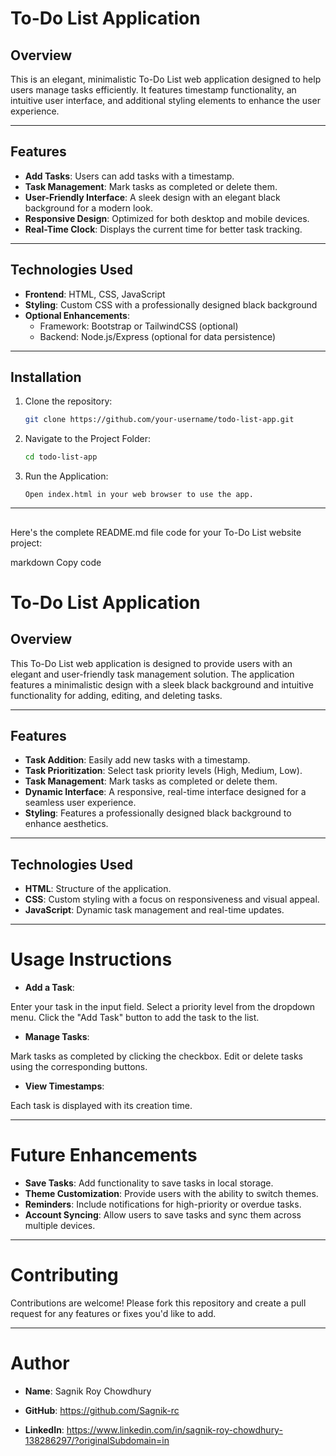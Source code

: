 
# To-Do List Application

## Overview

This is an elegant, minimalistic To-Do List web application designed to help users manage tasks efficiently. It features timestamp functionality, an intuitive user interface, and additional styling elements to enhance the user experience.

---

## Features

- **Add Tasks**: Users can add tasks with a timestamp.
- **Task Management**: Mark tasks as completed or delete them.
- **User-Friendly Interface**: A sleek design with an elegant black background for a modern look.
- **Responsive Design**: Optimized for both desktop and mobile devices.
- **Real-Time Clock**: Displays the current time for better task tracking.

---

## Technologies Used

- **Frontend**: HTML, CSS, JavaScript
- **Styling**: Custom CSS with a professionally designed black background
- **Optional Enhancements**:
  - Framework: Bootstrap or TailwindCSS (optional)
  - Backend: Node.js/Express (optional for data persistence)

---

## Installation

1. Clone the repository:
   ```bash
   git clone https://github.com/your-username/todo-list-app.git
2. Navigate to the Project Folder:
   ```bash
   cd todo-list-app
3. Run the Application:
   ```
   Open index.html in your web browser to use the app.
---
##
Here's the complete README.md file code for your To-Do List website project:

markdown
Copy code
# To-Do List Application

## Overview

This To-Do List web application is designed to provide users with an elegant and user-friendly task management solution. The application features a minimalistic design with a sleek black background and intuitive functionality for adding, editing, and deleting tasks. 

---

## Features

- **Task Addition**: Easily add new tasks with a timestamp.
- **Task Prioritization**: Select task priority levels (High, Medium, Low).
- **Task Management**: Mark tasks as completed or delete them.
- **Dynamic Interface**: A responsive, real-time interface designed for a seamless user experience.
- **Styling**: Features a professionally designed black background to enhance aesthetics.

---

## Technologies Used

- **HTML**: Structure of the application.
- **CSS**: Custom styling with a focus on responsiveness and visual appeal.
- **JavaScript**: Dynamic task management and real-time updates.

---

# Usage Instructions

- **Add a Task**:

Enter your task in the input field.
Select a priority level from the dropdown menu.
Click the "Add Task" button to add the task to the list.
- **Manage Tasks**:

Mark tasks as completed by clicking the checkbox.
Edit or delete tasks using the corresponding buttons.
- **View Timestamps**:

Each task is displayed with its creation time.

---
# Future Enhancements
- **Save Tasks**: Add functionality to save tasks in local storage.
- **Theme Customization**: Provide users with the ability to switch themes.
- **Reminders**: Include notifications for high-priority or overdue tasks.
- **Account Syncing**: Allow users to save tasks and sync them across multiple devices.

---
# Contributing
Contributions are welcome! Please fork this repository and create a pull request for any features or fixes you'd like to add.

---
# Author
- **Name**: Sagnik Roy Chowdhury

- **GitHub**: https://github.com/Sagnik-rc

- **LinkedIn**: https://www.linkedin.com/in/sagnik-roy-chowdhury-138286297/?originalSubdomain=in
